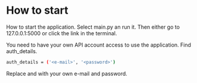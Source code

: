 # How to start

How to start the application.
Select main.py an run it. Then either go to 127.0.0.1:5000 or click the link in the terminal.

You need to have your own API account access to use the application. Find auth_details.
```sh
auth_details = ('<e-mail>', '<password>')
```
Replace <e-mail> and <password> with your own e-mail and password.